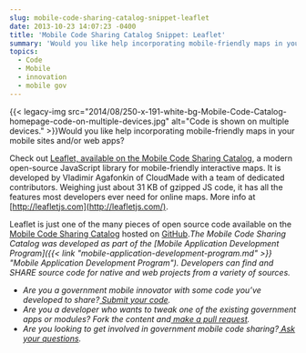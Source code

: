 ```yaml
---
slug: mobile-code-sharing-catalog-snippet-leaflet
date: 2013-10-23 14:07:23 -0400
title: 'Mobile Code Sharing Catalog Snippet: Leaflet'
summary: 'Would you like help incorporating mobile-friendly maps in your mobile sites and/or web apps? Check out Leaflet, available on the Mobile Code Sharing Catalog, a modern open-source JavaScript library for mobile-friendly interactive maps. It is developed by Vladimir Agafonkin of CloudMade with a team of dedicated contributors. Weighing'
topics:
  - Code
  - Mobile
  - innovation
  - mobile gov
---
```


{{< legacy-img src="2014/08/250-x-191-white-bg-Mobile-Code-Catalog-homepage-code-on-multiple-devices.jpg" alt="Code is shown on multiple devices." >}}Would you like help incorporating mobile-friendly maps in your mobile sites and/or web apps?

Check out [Leaflet, available on the Mobile Code Sharing Catalog](http://gsa.github.io/Mobile-Code-Catalog/web_html.html#modular), a modern open-source JavaScript library for mobile-friendly interactive maps. It is developed by Vladimir Agafonkin of CloudMade with a team of dedicated contributors. Weighing just about 31 KB of gzipped JS code, it has all the features most developers ever need for online maps. More info at [http://leafletjs.com](http://leafletjs.com/).

Leaflet is just one of the many pieces of open source code available on the [Mobile Code Sharing Catalog](http://gsa.github.io/Mobile-Code-Catalog/index.html) hosted on [GitHub](https://github.com/)._The Mobile Code Sharing Catalog was developed as part of the [Mobile Application Development Program]({{< link "mobile-application-development-program.md" >}} "Mobile Application Development Program"). Developers can find and SHARE source code for native and web projects from a variety of sources._

  * _Are you a government mobile innovator with some code you’ve developed to share?[ Submit your code](http://gsa.github.io/Mobile-Code-Catalog/form.html)._
  * _Are you a developer who wants to tweak one of the existing government apps or modules? Fork the content and[ make a pull request](https://github.com/GSA/Mobile-Code-Catalog/pulls?direction=desc&page=1&sort=created&state=open)._
  * _Are you looking to get involved in government mobile code sharing?[ Ask your questions](https://github.com/GSA/Mobile-Code-Catalog/issues?labels=&milestone=&page=1&state=open)._